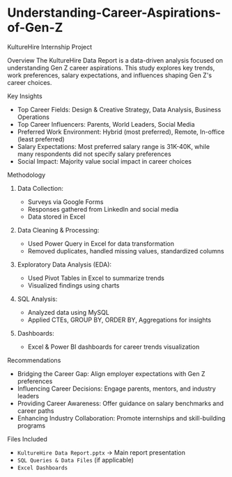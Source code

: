 # Understanding-Career-Aspirations-of-Gen-Z
KultureHire Internship Project

Overview
The KultureHire Data Report is a data-driven analysis focused on understanding Gen Z career aspirations. This study explores key trends, work preferences, salary expectations, and influences shaping Gen Z's career choices.

 Key Insights
- Top Career Fields: Design & Creative Strategy, Data Analysis, Business Operations
- Top Career Influencers: Parents, World Leaders, Social Media
- Preferred Work Environment: Hybrid (most preferred), Remote, In-office (least preferred)
- Salary Expectations: Most preferred salary range is 31K-40K, while many respondents did not specify salary preferences
- Social Impact: Majority value social impact in career choices

 Methodology
1. Data Collection:
   - Surveys via Google Forms
   - Responses gathered from LinkedIn and social media
   - Data stored in Excel

2. Data Cleaning & Processing:
   - Used Power Query in Excel for data transformation
   - Removed duplicates, handled missing values, standardized columns

3. Exploratory Data Analysis (EDA):
   - Used Pivot Tables in Excel to summarize trends
   - Visualized findings using charts

4. SQL Analysis:
   - Analyzed data using MySQL
   - Applied CTEs, GROUP BY, ORDER BY, Aggregations for insights

5. Dashboards:
   - Excel & Power BI dashboards for career trends visualization

 Recommendations
- Bridging the Career Gap: Align employer expectations with Gen Z preferences
- Influencing Career Decisions: Engage parents, mentors, and industry leaders
- Providing Career Awareness: Offer guidance on salary benchmarks and career paths
- Enhancing Industry Collaboration: Promote internships and skill-building programs

 Files Included
- `KultureHire Data Report.pptx` → Main report presentation
- `SQL Queries & Data Files` (if applicable)
- `Excel Dashboards`

